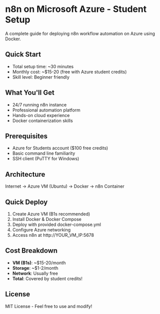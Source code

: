 # n8n on Microsoft Azure - Student Setup

A complete guide for deploying n8n workflow automation on Azure using Docker.

##  Quick Start
- Total setup time: ~30 minutes
- Monthly cost: ~$15-20 (free with Azure student credits)
- Skill level: Beginner friendly

## What You'll Get
- 24/7 running n8n instance
- Professional automation platform
- Hands-on cloud experience
- Docker containerization skills

## Prerequisites
- Azure for Students account ($100 free credits)
- Basic command line familiarity
- SSH client (PuTTY for Windows)

## Architecture
Internet → Azure VM (Ubuntu) → Docker → n8n Container

## Quick Deploy
1. Create Azure VM (B1s recommended)
2. Install Docker & Docker Compose
3. Deploy with provided docker-compose.yml
4. Configure Azure networking
5. Access n8n at http://YOUR_VM_IP:5678

## Cost Breakdown
- **VM (B1s)**: ~$15-20/month
- **Storage**: ~$1-2/month
- **Network**: Usually free
- **Total**: Covered by student credits!

## License
MIT License - Feel free to use and modify!
